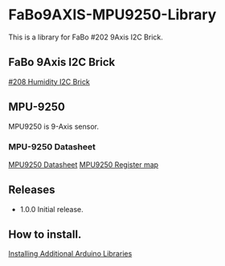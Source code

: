 # FaBo9AXIS-MPU9250-Library

This is a library for FaBo #202 9Axis I2C Brick.

## FaBo 9Axis I2C Brick

[#208 Humidity I2C Brick](http://fabo.io/208.html)

## MPU-9250

MPU9250 is 9-Axis sensor.

### MPU-9250 Datasheet

[MPU9250 Datasheet](http://43zrtwysvxb2gf29r5o0athu.wpengine.netdna-cdn.com/wp-content/uploads/2015/02/MPU-9250-Datasheet.pdf)
[MPU9250 Register map](http://43zrtwysvxb2gf29r5o0athu.wpengine.netdna-cdn.com/wp-content/uploads/2015/02/MPU-9250-Register-Map.pdf)

## Releases

- 1.0.0 Initial release.

## How to install.

[Installing Additional Arduino Libraries](https://www.arduino.cc/en/Guide/Libraries)
